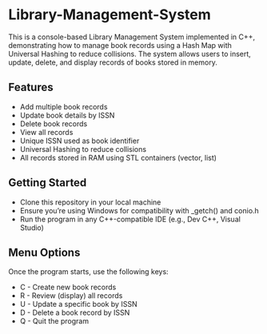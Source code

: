 # Library-Management-System

This is a console-based Library Management System implemented in C++, demonstrating how to manage book records using a Hash Map with Universal Hashing to reduce collisions. The system allows users to insert, update, delete, and display records of books stored in memory.

## Features

- Add multiple book records
- Update book details by ISSN
- Delete book records
- View all records
- Unique ISSN used as book identifier
- Universal Hashing to reduce collisions
- All records stored in RAM using STL containers (vector, list)

## Getting Started 

- Clone this repository in your local machine
- Ensure you’re using Windows for compatibility with _getch() and conio.h
- Run the program in any C++-compatible IDE (e.g., Dev C++, Visual Studio)

## Menu Options

Once the program starts, use the following keys:

- C	 -  Create new book records
- R	 -  Review (display) all records
- U  -  Update a specific book by ISSN
- D  -  Delete a book record by ISSN
- Q  -  Quit the program
